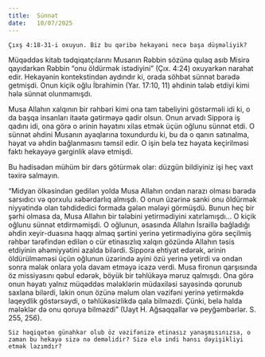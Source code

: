 ```yaml
---
title:  Sünnət
date:   10/07/2025
---
```


`Çıxş 4:18-31-i oxuyun. Biz bu qəribə hekayəni necə başa düşməliyik?`

Müqəddəs kitab tədqiqatçılarını Musanın Rəbbin sözünə qulaq asıb Misirə qayıdarkən Rəbbin “onu öldürmək istədiyini” (Çıx. 4:24) oxuyarkən narahat edir. Hekayənin kontekstindən aydındır ki, orada söhbət sünnət barədə getmişdi. Onun kiçik oğlu İbrahimin (Yar. 17:10, 11) əhdinin tələb etdiyi kimi hələ sünnət olunmamışdı.

Musa Allahın xalqının bir rəhbəri kimi ona tam tabeliyini göstərməli idi ki, o da başqa insanları itaətə gətirməyə qadir olsun. Onun arvadı Sippora iş qadını idi, ona görə o ərinin həyatını xilas etmək üçün oğlunu sünnət etdi. O sünnət əhdini Musanın ayaqlarına toxundurdu ki, bu da o qanın satınalma, həyat və əhdin bağlanmasını təmsil edir. O işin belə tez həyata keçirilməsi faktı hekayəyə gərginlik əlavə etmişdi.

Bu hadisədən mühüm bir dərs götürmək olar: düzgün bildiyiniz işi heç vaxt təxirə salmayın.

“Midyan ölkəsindən gedilən yolda Musa Allahın ondan narazı olması barədə sarsıdıcı və qorxulu xəbərdarlıq almışdı. O onun üzərinə sanki onu öldürmək niyyətində olan təhdidedici formada gələn mələyi görmüşdü. Bunun heç bir şərhi olmasa da, Musa Allahın bir tələbini yetirmədiyini xatırlamışdı... O kiçik oğlunu sünnət etdirməmişdi. O oğlunun, əsasında Allahın İsraillə bağladığı əhdin xeyir-duasına haqqı almaq şərtini yerinə yetirmədiyinə görə seçilmiş rəhbər tərəfindən edilən o cür etinasızlıq xalqın gözündə Allahın təsis etdiyinin əhəmiyyətini azalda bilərdi. Sippora ehtiyat edərək, ərinin öldürülməməsi üçün oğlunun üzərində ayini özü yerinə yetirdi və ondan sonra mələk onlara yola davam etməyə icazə verdi. Musa fironun qarşısında öz missiyasını qəbul edərək, böyük bir təhlükəyə məruz qalmışdı. Ona görə onun həyatı yalnız müqəddəs mələklərin müdaxiləsi sayəsində qorunub saxlana bilərdi, lakin onun özünə məlum olan vəzifəni yerinə yetirməkdə laqeydlik göstərsəydi, o təhlükəsizlikdə qala bilməzdi. Çünki, belə halda mələklər də onu qoruya bilməzdi” (Uayt H. Ağsaqqallar və peyğəmbərlər. S. 255, 256).

`Siz həqiqətən günahkar olub öz vəzifənizə etinasız yanaşmısınızsa, o zaman bu hekayə sizə nə deməlidir? Sizə elə indi hansı dəyişikliyi etmək lazımdır?`